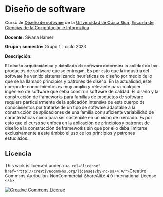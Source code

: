 # Diseño de software 

Curso de [Diseño de software](https://www.ecci.ucr.ac.cr/cursos/ci-0136) de la [Universidad de Costa Rica](https://www.ucr.ac.cr/), [Escuela de Ciencias de la Computación e Informática](https://www.ecci.ucr.ac.cr/).

**Docente:** Sivana Hamer

**Grupo y semestre:**  Grupo 1, I ciclo 2023

**Descripción:**

El diseño arquitectónico y detallado de software determina la calidad de los productos de software que se entregan. Es por esto que la industria del software ha venido sistematizando heurísticas de diseño por medio de lo que se ha llamado principios y patrones de diseño. En la actualidad, este cuerpo de conocimientos es muy amplio y relevante para cualquier ingeniero de software que deba construir software de calidad. El diseño y la construcción de frameworks para familias de productos de software requiere particularmente de la aplicación intensiva de este cuerpo de conocimientos por tratarse de un tipo de software adaptable a la construcción de aplicaciones de una familia con suficiente variabilidad de características como para ser sostenible en un nicho de mercado. Es por esto que el curso se enfoca en la aplicación de principios y patrones de diseño a la construcción de frameworks sin que por ello deba limitarse exclusivamente a este ámbito el uso de los principios y patrones estudiados.

## Licencia

This work is licensed under a `<a rel="license" href="http://creativecommons.org/licenses/by-nc-sa/4.0/">`Creative Commons Attribution-NonCommercial-ShareAlike 4.0 International License `</a>`

<a rel="license" href="http://creativecommons.org/licenses/by-nc-sa/4.0/"><img alt="Creative Commons License" style="border-width:0" src="https://i.creativecommons.org/l/by-nc-sa/4.0/88x31.png" /></a>
